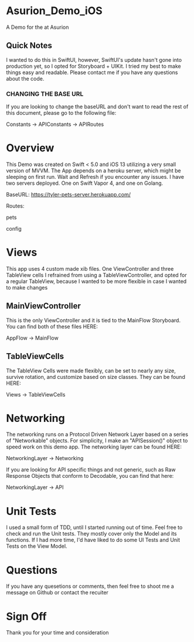 # Asurion_Demo_iOS
A Demo for the at Asurion

## Quick Notes
I wanted to do this in SwiftUI, however, SwiftUI's update hasn't gone into production yet, so I opted for Storyboard + UIKit.
I tried my best to make things easy and readable. Please contact me if you have any questions about the code.

### CHANGING THE BASE URL
If you are looking to change the baseURL and don't want to read the rest of this document, please go to the following file:

Constants -> APIConstants -> APIRoutes

# Overview
This Demo was created on Swift < 5.0 and iOS 13 utilizing a very small version of MVVM.
The App depends on a heroku server, which might be sleeping on first run. Wait and Refresh if you encounter any issues.
I have two servers deployed. One on Swift Vapor 4, and one on Golang.

BaseURL:
https://tyler-pets-server.herokuapp.com/

Routes:

pets

config

# Views
This app uses 4 custom made xib files. One ViewController and three TableView cells
I refrained from using a TableViewController, and opted for a regular TableView, because I wanted to be more flexible in case I wanted to make changes

## MainViewController
This is the only ViewController and it is tied to the MainFlow Storyboard. You can find both of these files HERE:

AppFlow -> MainFlow

## TableViewCells
The TableView Cells were made flexibly, can be set to nearly any size, survive rotation, and customize based on size classes. They can be found HERE:

Views -> TableViewCells

# Networking
The networking runs on a Protocol Driven Network Layer based on a series of "Networkable" objects.
For simplicity, I make an "APISession()" object to speed work on this demo app.
The networking layer can be found HERE:

NetworkingLayer -> Networking

If you are looking for API specific things and not generic, such as Raw Response Objects that conform to Decodable, you can find that here:

NetworkingLayer -> API


# Unit Tests
I used a small form of TDD, until I started running out of time.
Feel free to check and run the Unit tests. They mostly cover only the Model and its functions.
If I had more time, I'd have liked to do some UI Tests and Unit Tests on the View Model.


# Questions
If you have any quesetions or comments, then feel free to shoot me a message on Github or contact the recuiter

# Sign Off
Thank you for your time and consideration

